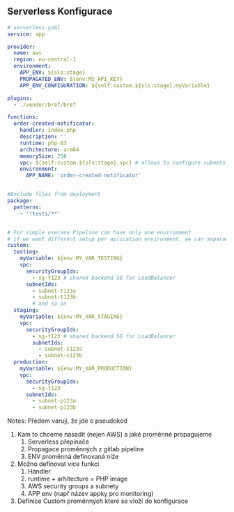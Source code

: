 ## Serverless Konfigurace
```yaml [4-10|8|9|10|15-24|17|19-20|22|23-24|33-60|37|10|38-44|47-52|55-60|22]
# serverless.yaml
service: app

provider:
  name: aws
  region: eu-central-1
  environment:
    APP_ENV: ${sls:stage}
    PROPAGATED_ENV: ${env:MS_API_KEY}
    APP_ENV_CONFIGURATION: ${self:custom.${sls:stage}.myVariable}

plugins:
  - ./vendor/bref/bref

functions:
  order-created-notificator:
    handler: index.php
    description: ''
    runtime: php-83
    architecture: arm64
    memorySize: 256
    vpc: ${self:custom.${sls:stage}.vpc} # allows to configure subnets and security groups per environment
    environment:
      APP_NAME: 'order-created-notificator'


#Exclude files from deployment
package:
  patterns:
    - '!tests/**'


# For simple usecase Pipeline can have only one environment
# if we want different setup per aplication environment, we can separate it here
custom:
  testing:
    myVariable: ${env:MY_VAR_TESTING}
    vpc:
      securityGroupIds:
        - sg-t123 # shared backend SG for LoadBalancer
      subnetIds:
        - subnet-t123a
        - subnet-t123b
        # and so on
  staging:
    myVariable: ${env:MY_VAR_STAGING}
    vpc:
      securityGroupIds:
        - sg-t123 # shared backend SG for LoadBalancer
        subnetIds:
          - subnet-s123a
          - subnet-s123b
  production:
    myVariable: ${env:MY_VAR_PRODUCTION}
    vpc:
      securityGroupIds:
        - sg-t123
      subnetIds:
        - subnet-p123a
        - subnet-p123b
```

Notes:
Předem varuji, že jde o pseudokód
1. Kam to chceme nasadit (nejen AWS) a jaké proměnné propagujeme
   1. Serverless přepínače
   2. Propagace proměnných z gitlab pipeline
   3. ENV proměnná definovaná níže
2. Možno definovat více funkci
   1. Handler 
   2. runtime + arhitecture = PHP image
   3. AWS security groups a subnety
   4. APP env (např název appky pro monitoring)
3. Definice Custom proměnných které se vloží do konfigurace 